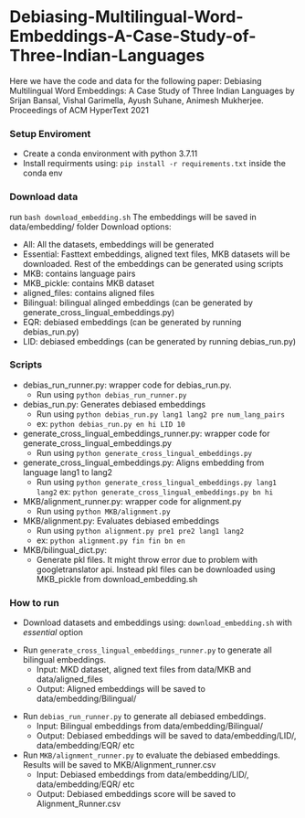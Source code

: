 # Debiasing-Multilingual-Word-Embeddings-A-Case-Study-of-Three-Indian-Languages
Here we have the code and data for the following paper: Debiasing Multilingual Word Embeddings: A Case Study of Three Indian Languages by Srijan Bansal, Vishal Garimella, Ayush Suhane, Animesh Mukherjee. Proceedings of ACM HyperText 2021

### Setup Enviroment
- Create a conda environment with python 3.7.11
- Install requirments using: `pip install -r requirements.txt` inside the conda env

### Download data
run `bash download_embedding.sh`
The embeddings will be saved in data/embedding/ folder 
Download options:
- All: All the datasets, embeddings will be generated
- Essential: Fasttext embeddings, aligned text files, MKB datasets will be downloaded. Rest of the embeddings can be generated using scripts
- MKB: contains language pairs
- MKB_pickle: contains MKB dataset
- aligned_files: contains aligned files
- Bilingual: bilingual alinged embeddings (can be generated by generate_cross_lingual_embeddings.py)
- EQR: debiased embeddings (can be generated by running debias_run.py) 
- LID: debiased embeddings (can be generated by running debias_run.py)

### Scripts
* debias_run_runner.py: wrapper code for debias_run.py. 
    * Run using `python debias_run_runner.py`
* debias_run.py: Generates debiased embeddings
    * Run using `python debias_run.py lang1 lang2 pre num_lang_pairs`
    * ex: `python debias_run.py en hi LID 10`
* generate_cross_lingual_embeddings_runner.py: wrapper code for generate_cross_lingual_embeddings.py
    * Run using `python generate_cross_lingual_embeddings.py`
* generate_cross_lingual_embeddings.py: Aligns embedding from language lang1 to lang2
    * Run using `python generate_cross_lingual_embeddings.py lang1 lang2`
ex: `python generate_cross_lingual_embeddings.py bn hi`
* MKB/alignment_runner.py: wrapper code for alignment.py
    * Run using `python MKB/alignment.py`
* MKB/alignment.py: Evaluates debiased embeddings
    * Run using `python alignment.py pre1 pre2 lang1 lang2`
    * ex: `python alignment.py fin fin bn en`
* MKB/bilingual_dict.py: 
    * Generate pkl files. It might throw error due to problem with googletranslator api. Instead pkl files can be downloaded using MKB_pickle from download_embedding.sh

### How to run
* Download datasets and embeddings using: `download_embedding.sh` with _essential_ option
- Run `generate_cross_lingual_embeddings_runner.py` to generate all bilingual embeddings.
    * Input: MKD dataset, aligned text files from data/MKB and data/aligned_files
    * Output: Aligned embeddings will be saved to data/embedding/Bilingual/
* Run `debias_run_runner.py` to generate all debiased embeddings. 
    * Input: Bilingual embeddings from data/embedding/Bilingual/
    * Output: Debiased embeddings will be saved to data/embedding/LID/, data/embedding/EQR/ etc
* Run `MKB/alignment_runner.py` to evaluate the debiased embeddings. Results will be saved to MKB/Alignment_runner.csv
    * Input: Debiased embeddings from data/embedding/LID/, data/embedding/EQR/ etc
    * Output: Debiased embeddings score will be saved to Alignment_Runner.csv